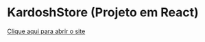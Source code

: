 # KardoshStore (Projeto em React)

[Clique aqui para abrir o site](https://kardoshstore.netlify.app/)
